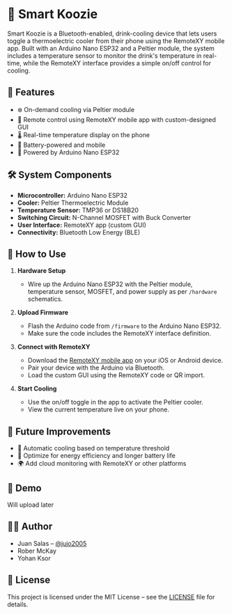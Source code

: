 # 🧊 Smart Koozie

Smart Koozie is a Bluetooth-enabled, drink-cooling device that lets users toggle a thermoelectric cooler from their phone using the RemoteXY mobile app. Built with an Arduino Nano ESP32 and a Peltier module, the system includes a temperature sensor to monitor the drink's temperature in real-time, while the RemoteXY interface provides a simple on/off control for cooling.

## 🔧 Features

- ❄️ On-demand cooling via Peltier module
- 📱 Remote control using RemoteXY mobile app with custom-designed GUI
- 🌡️ Real-time temperature display on the phone
- 🔋 Battery-powered and mobile
- 🧠 Powered by Arduino Nano ESP32

## 🛠️ System Components

- **Microcontroller:** Arduino Nano ESP32
- **Cooler:** Peltier Thermoelectric Module
- **Temperature Sensor:** TMP36 or DS18B20
- **Switching Circuit:** N-Channel MOSFET with Buck Converter
- **User Interface:** RemoteXY app (custom GUI)
- **Connectivity:** Bluetooth Low Energy (BLE)

## 🚀 How to Use

1. **Hardware Setup**
   - Wire up the Arduino Nano ESP32 with the Peltier module, temperature sensor, MOSFET, and power supply as per `/hardware` schematics.

2. **Upload Firmware**
   - Flash the Arduino code from `/firmware` to the Arduino Nano ESP32.
   - Make sure the code includes the RemoteXY interface definition.

3. **Connect with RemoteXY**
   - Download the [RemoteXY mobile app](https://remotexy.com/en/app/) on your iOS or Android device.
   - Pair your device with the Arduino via Bluetooth.
   - Load the custom GUI using the RemoteXY code or QR import.

4. **Start Cooling**
   - Use the on/off toggle in the app to activate the Peltier cooler.
   - View the current temperature live on your phone.

## 🧪 Future Improvements

- 🔄 Automatic cooling based on temperature threshold
- 🔋 Optimize for energy efficiency and longer battery life
- 🌍 Add cloud monitoring with RemoteXY or other platforms

## 📸 Demo

Will upload later

## 👨‍💻 Author

- Juan Salas – [@jujo2005](https://github.com/jujo2005)
- Rober McKay
- Yohan Ksor

## 📄 License

This project is licensed under the MIT License – see the [LICENSE](LICENSE) file for details.
